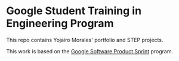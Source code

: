 # Google Student Training in Engineering Program

This repo contains Yojairo Morales' portfolio and STEP projects.

This work is based on the [Google Software Product Sprint](https://g.co/softwareproductsprint) program.